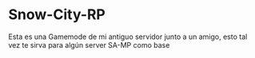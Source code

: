 # Snow-City-RP
Esta es una Gamemode de mi antiguo servidor junto a un amigo, esto tal vez te sirva para algún server SA-MP como base
